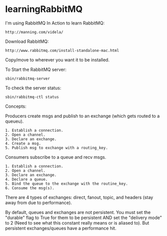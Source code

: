 learningRabbitMQ
================

I'm using RabbitMQ In Action to learn RabbitMQ:
```
http://manning.com/videla/
```

Download RabbitMQ:
```
http://www.rabbitmq.com/install-standalone-mac.html
```  

Copy/move to wherever you want it to be installed.

To Start the RabbitMQ server:
```
sbin/rabbitmq-server
```

To check the server status:
```
sbin/rabbitmq-ctl status
```

Concepts:

Producers create msgs and publish to an exchange (which gets routed to a queueu).
```
1. Establish a connection.
2. Open a channel.
3. Declare an exchange.
4. Create a msg.
5. Publish msg to exchange with a routing_key.
```

Consumers subscribe to a queue and recv msgs.
```
1. Establish a connection.
2. Open a channel.
3. Declare an exchange.
4. Declare a queue.
5. Bind the queue to the exchange with the routine_key.
6. Consume the msg(s).
```

There are 4 types of exchanges: direct, fanout, topic, and headers (stay away from due to performance).

By default, queues and exchanges are not persistent.  You must set the "durable" flag to True for them to be persistent AND set the "delivery mode" to 2 (Need to see what this constant really means or is aliased to).  But persistent exchanges/queues have a performance hit.



